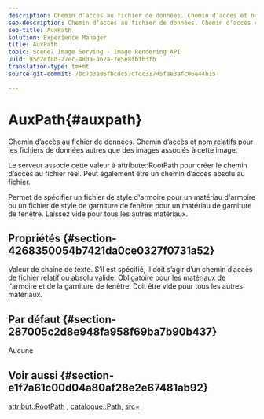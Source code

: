 ```yaml
---
description: Chemin d’accès au fichier de données. Chemin d’accès et nom relatifs pour les fichiers de données autres que des images associés à cette image.
seo-description: Chemin d’accès au fichier de données. Chemin d’accès et nom relatifs pour les fichiers de données autres que des images associés à cette image.
seo-title: AuxPath
solution: Experience Manager
title: AuxPath
topic: Scene7 Image Serving - Image Rendering API
uuid: 95d28f8d-27ec-480a-a62a-7e5e8fbfb3fb
translation-type: tm+mt
source-git-commit: 7bc7b3a86fbcdc57cfdc31745fae3afc06e44b15

---
```



# AuxPath{#auxpath}

Chemin d’accès au fichier de données. Chemin d’accès et nom relatifs pour les fichiers de données autres que des images associés à cette image.

Le serveur associe cette valeur à attribute::RootPath pour créer le chemin d’accès au fichier réel. Peut également être un chemin d’accès absolu au fichier.

Permet de spécifier un fichier de style d&#39;armoire pour un matériau d&#39;armoire ou un fichier de style de garniture de fenêtre pour un matériau de garniture de fenêtre. Laissez vide pour tous les autres matériaux.

## Propriétés {#section-4268350054b7421da0ce0327f0731a52}

Valeur de chaîne de texte. S’il est spécifié, il doit s’agir d’un chemin d’accès de fichier relatif ou absolu valide. Obligatoire pour les matériaux de l&#39;armoire et de la garniture de fenêtre. Doit être vide pour tous les autres matériaux.

## Par défaut {#section-287005c2d8e948fa958f69ba7b90b437}

Aucune

## Voir aussi {#section-e1f7a61c00d04a80af28e2e67481ab92}

[attribut::RootPath](../../../../../ir-api/material-cat/image-rendering-api-ref/c-ir-material-catalog/c-ir-attributes-reference/r-ir-rootpath.md#reference-a4d7c96b62e14fcbad1740c702f160f3) , [catalogue::Path](../../../../../ir-api/material-cat/image-rendering-api-ref/c-ir-material-catalog/c-ir-material-data-reference/r-ir-path.md#reference-59ebb624250a4965ad1737578a2ab590), [src=](../../../../../ir-api/http-protocol/image-rendering-api-ref/c-ir-http-protocol-ref/c-ir-http-protocol-command-reference/r-ir-src.md#reference-62c98abad22149d68d405ed6aaff8272)
